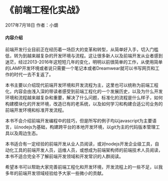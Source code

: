 # 《前端工程化实战》

2017年7月18日 作者：小爝

#### 内容介绍

前端开发行业目前正在经历着一场巨大的变革和转型，从简单好入手，切入门槛低，转为到越来越复杂的开发环境与流程。这让很多新人以及前端开发从业者感到迷茫，经过2013-2016年这短短几年的变化，明明以前很简单的工作，从使用简单的LAMP开发环境或者说只需要一个笔记本或者Dreamwear就可以书写网页和工作的时代一去不复返了。

本书主要以介绍现代前端开发环境和开发流程为主，这里也可以统称为前端工程化，内容会由浅入深的带读者感受到前端工程化的一个发展历史，以及为什么开发环境和流程越来越复杂和重要，解决了什么问题，标准化的流程是什么样子，如何构建模块化的开发环境，改造已有的老系统，以及如何学习和构建合适公司业务的前端开发环境和标准开发流程。

本书不会介绍前端开发编程中的技巧，但是所写的例子均以javascript为主要语言，以nodejs为基础，构建跨平台的本地开发环境，以git为主的代码版本管理工具以及周边生态。

本书适合有一定经验的前端开发从业人员阅读，或对nodejs开发企业级工具，自动化工具的前端开发人员，运维人员，或想成为前端架构师的前端技术人员阅读，本书不适合完全不了解前端开发领域和开发常识的人群阅读。

希望本书可以帮助大家完善前端工程化和开发环境，开发流程上的一些不足，以我多年的前端开发领域经验给予大家一些微小的贡献。

